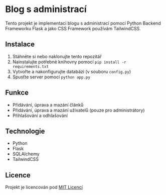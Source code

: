 # Blog s administrací

Tento projekt je implementací blogu s administrací pomocí Python Backend Frameworku Flask a jako CSS Framework používám TailwindCSS.

## Instalace

1. Stáhněte si nebo naklonujte tento repozitář
2. Nainstalujte potřebné knihovny pomocí `pip install -r requirements.txt`
3. Vytvořte a nakonfigurujte databázi (v souboru `config.py`)
4. Spusťte server pomocí `python app.py`

## Funkce

- Přidávání, úprava a mazání článků
- Přidávání, úprava a mazání uživatelů (pouze pro administrátory)
- Přihlašování a odhlašování

## Technologie

- Python
- Flask
- SQLAlchemy
- TailwindCSS

## Licence

Projekt je licencován pod [MIT Licencí](https://github.com/username/repo/blob/master/LICENSE)

